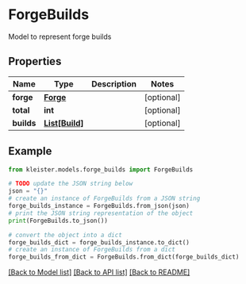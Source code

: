 # ForgeBuilds

Model to represent forge builds

## Properties

Name | Type | Description | Notes
------------ | ------------- | ------------- | -------------
**forge** | [**Forge**](Forge.md) |  | [optional] 
**total** | **int** |  | [optional] 
**builds** | [**List[Build]**](Build.md) |  | [optional] 

## Example

```python
from kleister.models.forge_builds import ForgeBuilds

# TODO update the JSON string below
json = "{}"
# create an instance of ForgeBuilds from a JSON string
forge_builds_instance = ForgeBuilds.from_json(json)
# print the JSON string representation of the object
print(ForgeBuilds.to_json())

# convert the object into a dict
forge_builds_dict = forge_builds_instance.to_dict()
# create an instance of ForgeBuilds from a dict
forge_builds_from_dict = ForgeBuilds.from_dict(forge_builds_dict)
```
[[Back to Model list]](../README.md#documentation-for-models) [[Back to API list]](../README.md#documentation-for-api-endpoints) [[Back to README]](../README.md)


